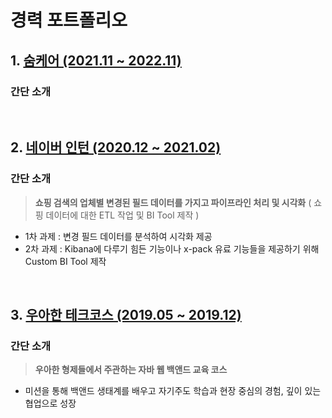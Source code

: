 # 경력 포트폴리오

## 1. [숨케어 (2021.11 ~ 2022.11)](https://github.com/backlo/career/tree/master/soomcare)

### 간단 소개

> 

<br/>

## 2. [네이버 인턴 (2020.12 ~ 2021.02)](https://github.com/backlo/career/tree/master/naver-intern)

### 간단 소개

> **쇼핑 검색의 업체별 변경된 필드 데이터를 가지고 파이프라인 처리 및 시각화** ( 쇼핑 데이터에 대한 ETL 작업 및 BI Tool 제작 )

- 1차 과제 : 변경 필드 데이터를 분석하여 시각화 제공
- 2차 과제 : Kibana에 다루기 힘든 기능이나 x-pack 유료 기능들을 제공하기 위해 Custom BI Tool 제작

<br/>

## 3. [우아한 테크코스 (2019.05 ~ 2019.12)](https://github.com/backlo/career/tree/master/woowahan-techcourse)

### 간단 소개

> **우아한 형제들에서 주관하는 자바 웹 백앤드 교육 코스** 

* 미션을 통해 백앤드 생태계를 배우고 자기주도 학습과 현장 중심의 경험, 깊이 있는 협업으로 성장


